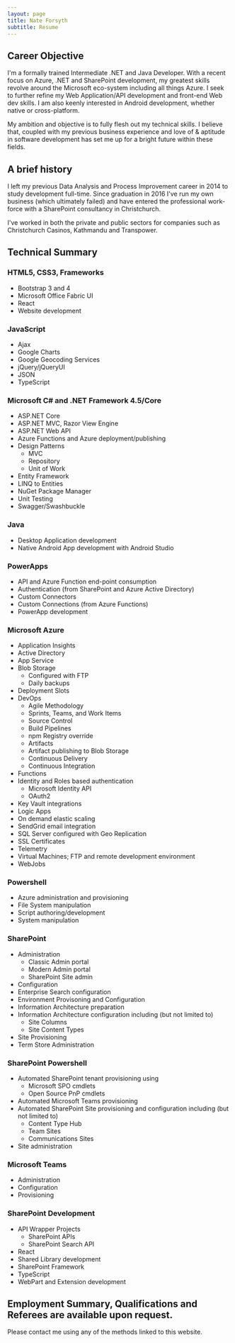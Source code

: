 ```yaml
---
layout: page
title: Nate Forsyth
subtitle: Resume
---
```


## Career Objective

I'm a formally trained Intermediate .NET and Java Developer. With a recent focus on Azure, .NET and SharePoint development, my greatest skills revolve around the Microsoft eco-system including all things Azure. I seek to further refine my Web Application/API development and front-end Web dev skills. I am also keenly interested in Android development, whether native or cross-platform.

My ambition and objective is to fully flesh out my technical skills. I believe that, coupled with my previous business experience and love of & aptitude in software development has set me up for a bright future within these fields.


## A brief history

I left my previous Data Analysis and Process Improvement career in 2014 to study development full-time. Since graduation in 2016 I've run my own business (which ultimately failed) and have entered the professional work-force with a SharePoint consultancy in Christchurch.

I've worked in both the private and public sectors for companies such as Christchurch Casinos, Kathmandu and Transpower.


## Technical Summary


### HTML5, CSS3, Frameworks

- Bootstrap 3 and 4
- Microsoft Office Fabric UI
- React
- Website development


### JavaScript

- Ajax
- Google Charts
- Google Geocoding Services
- jQuery/jQueryUI
- JSON
- TypeScript


### Microsoft C# and .NET Framework 4.5/Core

- ASP.NET Core
- ASP.NET MVC, Razor View Engine
- ASP.NET Web API
- Azure Functions and Azure deployment/publishing
- Design Patterns
  - MVC
  - Repository
  - Unit of Work
- Entity Framework
- LINQ to Entities
- NuGet Package Manager
- Unit Testing
- Swagger/Swashbuckle


### Java

- Desktop Application development
- Native Android App development with Android Studio


### PowerApps

- API and Azure Function end-point consumption
- Authentication (from SharePoint and Azure Active Directory)
- Custom Connectors
- Custom Connections (from Azure Functions)
- PowerApp development


### Microsoft Azure

- Application Insights
- Active Directory
- App Service
- Blob Storage
  - Configured with FTP
  - Daily backups
- Deployment Slots
- DevOps
  - Agile Methodology
  - Sprints, Teams, and Work Items
  - Source Control
  - Build Pipelines
  - npm Registry override
  - Artifacts
  - Artifact publishing to Blob Storage
  - Continuous Delivery
  - Continuous Integration
- Functions
- Identity and Roles based authentication
  - Microsoft Identity API
  - OAuth2
- Key Vault integrations
- Logic Apps
- On demand elastic scaling
- SendGrid email integration
- SQL Server configured with Geo Replication
- SSL Certificates
- Telemetry
- Virtual Machines; FTP and remote development environment
- WebJobs


### Powershell

- Azure administration and provisioning
- File System manipulation
- Script authoring/development
- System manipulation


### SharePoint

- Administration
  - Classic Admin portal
  - Modern Admin portal
  - SharePoint Site admin
- Configuration
- Enterprise Search configuration
- Environment Provisoning and Configuration
- Information Architecture preparation
- Information Architecture configuration including (but not limited to)
  - Site Columns
  - Site Content Types
- Site Provisioning
- Term Store Administration


### SharePoint Powershell

- Automated SharePoint tenant provisioning using
  - Microsoft SPO cmdlets
  - Open Source PnP cmdlets
- Automated Microsoft Teams provisioning
- Automated SharePoint Site provisioning and configuration including (but not limited to)
  - Content Type Hub
  - Team Sites
  - Communications Sites
- Site administration


### Microsoft Teams

- Administration
- Configuration
- Provisioning


### SharePoint Development

- API Wrapper Projects
  - SharePoint APIs
  - SharePoint Search API
- React
- Shared Library development
- SharePoint Framework
- TypeScript
- WebPart and Extension development


## Employment Summary, Qualifications and Referees are available upon request.

Please contact me using any of the methods linked to this website.
